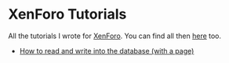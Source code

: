 XenForo Tutorials
=================

All the tutorials I wrote for [XenForo](http://www.xenforo.com). You can find all then [here](http://xenforo.com/community/resources/authors/fuhrmann.5313/) too.

- [How to read and write into the database (with a page)](https://github.com/Fuhrmann/xenforo-tutorials/blob/master/how-to-read-and-write-into-the-database-with-a-page/how-to-read-and-write-into-the-database-with-a-page.md)
